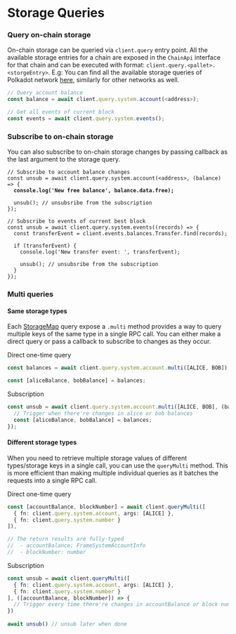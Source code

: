 # Storage Queries

### Query on-chain storage

On-chain storage can be queried via `client.query` entry point. All the available storage entries for a chain are exposed in the `ChainApi` interface for that chain and can be executed with format: `client.query.<pallet>.<storgeEntry>`. E.g: You can find all the available storage queries of Polkadot network [here](https://github.com/dedotdev/chaintypes/blob/main/packages/chaintypes/src/polkadot/query.d.ts), similarly for other networks as well.

```typescript
// Query account balance
const balance = await client.query.system.account(<address>);

// Get all events of current block
const events = await client.query.system.events();
```

### Subscribe to on-chain storage

You can also subscribe to on-chain storage changes by passing callback as the last argument to the storage query.

<pre class="language-typescript"><code class="lang-typescript">// Subscribe to account balance changes
const unsub = await client.query.system.account(&#x3C;address>, (balance) => {
<strong>  console.log('New free balance', balance.data.free);
</strong>
  unsub(); // unsubsribe from the subscription
});

// Subscribe to events of current best block
const unsub = await client.query.system.events((records) => {
  const transferEvent = client.events.balances.Transfer.find(records);
  
  if (transferEvent) {
    console.log('New transfer event: ', transferEvent);
    
    unsub(); // unsubsribe from the subscription
  }
});
</code></pre>

### Multi queries

#### Same storage types

Each [StorageMap](https://paritytech.github.io/polkadot-sdk/master/frame_support/storage/types/struct.StorageMap.html) query expose a `.multi` method provides a way to query multiple keys of the same type in a single RPC call. You can either make a direct query or pass a callback to subscribe to changes as they occur.

Direct one-time query

```typescript
const balances = await client.query.system.account.multi([ALICE, BOB]);

const [aliceBalance, bobBalance] = balances;
```

Subscription

```typescript
const unsub = await client.query.system.account.multi([ALICE, BOB], (balances) => {
  // Trigger when there're changes in alice or bob balances
  const [aliceBalance, bobBalance] = balances;
});
```

#### Different storage types

When you need to retrieve multiple storage values of different types/storage keys in a single call, you can use the `queryMulti` method. This is more efficient than making multiple individual queries as it batches the requests into a single RPC call.

Direct one-time query

```typescript
const [accountBalance, blockNumber] = await client.queryMulti([
  { fn: client.query.system.account, args: [ALICE] },
  { fn: client.query.system.number }
]),

// The return results are fully-typed
//  - accountBalance: FrameSystemAccountInfo
//  - blockNumber: number
```

Subscription

```typescript
const unsub = await client.queryMulti([
  { fn: client.query.system.account, args: [ALICE] },
  { fn: client.query.system.number }
], ([accountBalance, blockNumber]) => {
  // Trigger every time there're changes in accountBalance or block number
})
    
await unsub() // unsub later when done
```



